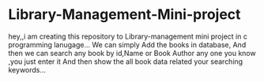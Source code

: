 # Library-Management-Mini-project
hey,,i am creating this repository to Library-management mini project in c programming lanugage...
We can simply Add the books in database, And then we can search any book by id,Name or Book Author any one you know ,you  just enter it 
 And then show the all book data related your searching keywords...
